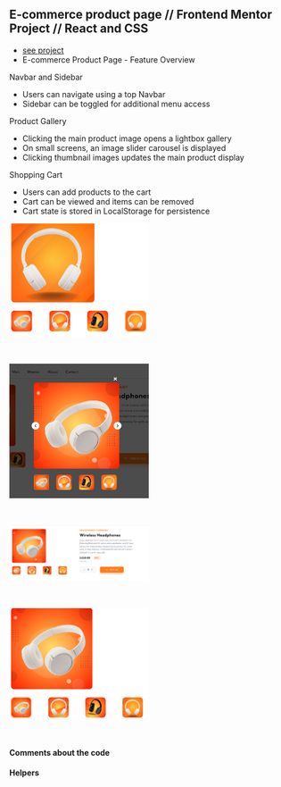 ## E-commerce product page // Frontend Mentor Project // React and CSS

- [see project](https://code-yeasin.github.io/ecommerce-product-page/)
- E-commerce Product Page - Feature Overview

Navbar and Sidebar
- Users can navigate using a top Navbar
- Sidebar can be toggled for additional menu access

Product Gallery
- Clicking the main product image opens a lightbox gallery
- On small screens, an image slider carousel is displayed
- Clicking thumbnail images updates the main product display

Shopping Cart
- Users can add products to the cart
- Cart can be viewed and items can be removed
- Cart state is stored in LocalStorage for persistence

<p align-items: center>
    <img src='./readme-images/Screenshot-ecommers-product-page-01.png' width='250'>
</p>
<br/>
<p align-items: center>
    <img src='./readme-images/Screenshot-ecommers-product-page-02.png' width='250'>
</p>
<br/>
<p align-items: center>
    <img src='./readme-images/Screenshot-ecommers-product-page-03.png' width='250'>
</p>
<br/>
<p align-items: center>
    <img src='./readme-images/Screenshot-ecommers-product-page-04.png' width='250'>
</p>
<br/>

#### Comments about the code

#### Helpers
